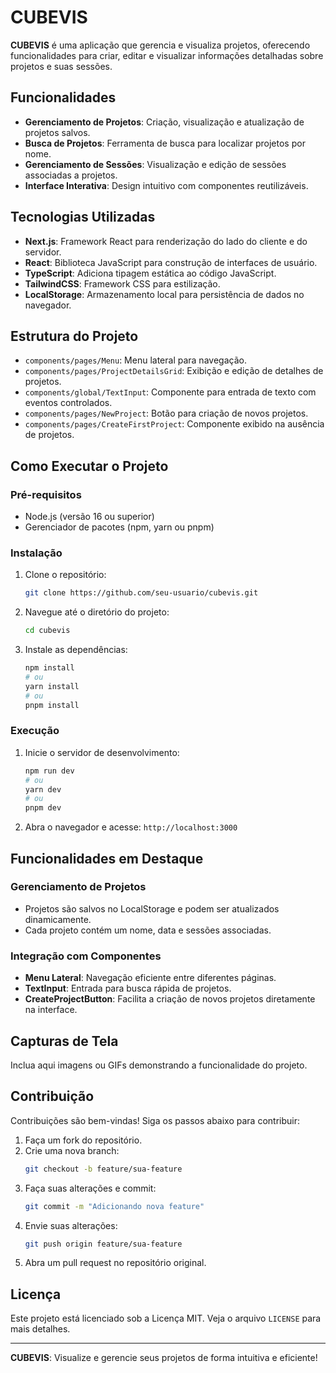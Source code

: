 # CUBEVIS

**CUBEVIS** é uma aplicação que gerencia e visualiza projetos, oferecendo funcionalidades para criar, editar e visualizar informações detalhadas sobre projetos e suas sessões.

## Funcionalidades

- **Gerenciamento de Projetos**: Criação, visualização e atualização de projetos salvos.
- **Busca de Projetos**: Ferramenta de busca para localizar projetos por nome.
- **Gerenciamento de Sessões**: Visualização e edição de sessões associadas a projetos.
- **Interface Interativa**: Design intuitivo com componentes reutilizáveis.

## Tecnologias Utilizadas

- **Next.js**: Framework React para renderização do lado do cliente e do servidor.
- **React**: Biblioteca JavaScript para construção de interfaces de usuário.
- **TypeScript**: Adiciona tipagem estática ao código JavaScript.
- **TailwindCSS**: Framework CSS para estilização.
- **LocalStorage**: Armazenamento local para persistência de dados no navegador.

## Estrutura do Projeto

- `components/pages/Menu`: Menu lateral para navegação.
- `components/pages/ProjectDetailsGrid`: Exibição e edição de detalhes de projetos.
- `components/global/TextInput`: Componente para entrada de texto com eventos controlados.
- `components/pages/NewProject`: Botão para criação de novos projetos.
- `components/pages/CreateFirstProject`: Componente exibido na ausência de projetos.

## Como Executar o Projeto

### Pré-requisitos

- Node.js (versão 16 ou superior)
- Gerenciador de pacotes (npm, yarn ou pnpm)

### Instalação

1. Clone o repositório:
   ```bash
   git clone https://github.com/seu-usuario/cubevis.git
   ```
2. Navegue até o diretório do projeto:
   ```bash
   cd cubevis
   ```
3. Instale as dependências:
   ```bash
   npm install
   # ou
   yarn install
   # ou
   pnpm install
   ```

### Execução

1. Inicie o servidor de desenvolvimento:
   ```bash
   npm run dev
   # ou
   yarn dev
   # ou
   pnpm dev
   ```
2. Abra o navegador e acesse: `http://localhost:3000`

## Funcionalidades em Destaque

### Gerenciamento de Projetos

- Projetos são salvos no LocalStorage e podem ser atualizados dinamicamente.
- Cada projeto contém um nome, data e sessões associadas.

### Integração com Componentes

- **Menu Lateral**: Navegação eficiente entre diferentes páginas.
- **TextInput**: Entrada para busca rápida de projetos.
- **CreateProjectButton**: Facilita a criação de novos projetos diretamente na interface.

## Capturas de Tela

Inclua aqui imagens ou GIFs demonstrando a funcionalidade do projeto.

## Contribuição

Contribuições são bem-vindas! Siga os passos abaixo para contribuir:

1. Faça um fork do repositório.
2. Crie uma nova branch:
   ```bash
   git checkout -b feature/sua-feature
   ```
3. Faça suas alterações e commit:
   ```bash
   git commit -m "Adicionando nova feature"
   ```
4. Envie suas alterações:
   ```bash
   git push origin feature/sua-feature
   ```
5. Abra um pull request no repositório original.

## Licença

Este projeto está licenciado sob a Licença MIT. Veja o arquivo `LICENSE` para mais detalhes.

---

**CUBEVIS**: Visualize e gerencie seus projetos de forma intuitiva e eficiente!
